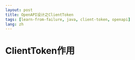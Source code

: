 ```yaml
---
layout: post
title: OpenAPI设计之ClientToken
tags: [learn-from-failure, java, client-token, openapi]
lang: zh
---
```


# ClientToken作用

